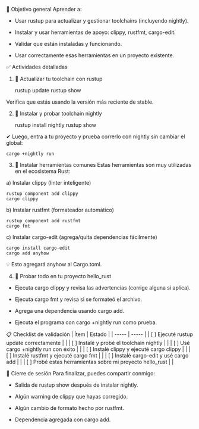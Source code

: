 🎯 Objetivo general
Aprender a:

* Usar rustup para actualizar y gestionar toolchains (incluyendo nightly).

* Instalar y usar herramientas de apoyo: clippy, rustfmt, cargo-edit.

* Validar que están instaladas y funcionando.

* Usar correctamente esas herramientas en un proyecto existente.

✅ Actividades detalladas
1. 🔄 Actualizar tu toolchain con rustup

    rustup update
    rustup show

Verifica que estás usando la versión más reciente de stable.

2. 🌙 Instalar y probar toolchain nightly

    rustup install nightly
    rustup show

✔ Luego, entra a tu proyecto y prueba correrlo con nightly sin cambiar el global:

    cargo +nightly run

3. 🔧 Instalar herramientas comunes
Estas herramientas son muy utilizadas en el ecosistema Rust:

a) Instalar clippy (linter inteligente)
 
    rustup component add clippy
    cargo clippy
    
b) Instalar rustfmt (formateador automático)

    rustup component add rustfmt
    cargo fmt
    
c) Instalar cargo-edit (agrega/quita dependencias fácilmente)

    cargo install cargo-edit
    cargo add anyhow

💡 Esto agregará anyhow al Cargo.toml.

4. 🧪 Probar todo en tu proyecto hello_rust
* Ejecuta cargo clippy y revisa las advertencias (corrige alguna si aplica).

* Ejecuta cargo fmt y revisa si se formateó el archivo.

* Agrega una dependencia usando cargo add.

* Ejecuta el programa con cargo +nightly run como prueba.

📋 Checklist de validación
|  Ítem  |	Estado  |
| ----- | ----- |
| [ ] Ejecuté rustup update correctamente	 |  |
| [ ] Instalé y probé el toolchain nightly	 |  |
| [ ] Usé cargo +nightly run con éxito	 |  |
| [ ] Instalé clippy y ejecuté cargo clippy	 |  |
| [ ] Instalé rustfmt y ejecuté cargo fmt	 |  |
| [ ] Instalé cargo-edit y usé cargo add <crate>	 |  |
| [ ] Probé estas herramientas sobre mi proyecto hello_rust	 |  |

📝 Cierre de sesión
Para finalizar, puedes compartir conmigo:

* Salida de rustup show después de instalar nightly.

* Algún warning de clippy que hayas corregido.

* Algún cambio de formato hecho por rustfmt.

* Dependencia agregada con cargo add.

